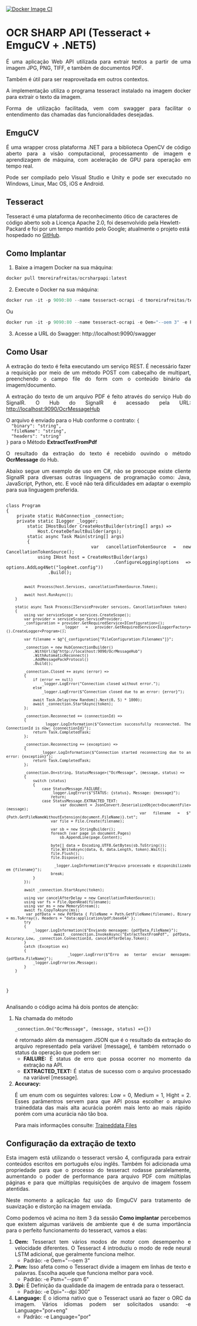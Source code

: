 [![Docker Image CI](https://github.com/tmoreirafreitas/OcrSharp/actions/workflows/docker-image.yml/badge.svg)](https://github.com/tmoreirafreitas/OcrSharp/actions/workflows/docker-image.yml)

# OCR SHARP API (Tesseract + EmguCV + .NET5)
<div style="text-align:justify; text-justify:inter-word;">
<p>É uma aplicação Web API utilizada para extrair textos a partir de uma imagem JPG, PNG, TIFF, e também de documentos PDF.</p>
<p>Também é útil para ser reaproveitada em outros contextos.</p> 
<p>A implementação utiliza o programa tesseract instalado na imagem docker para extrair o texto da imagem.</p>
<p>Forma de utilização facilitada, vem com swagger para facilitar o entendimento das chamadas das funcionalidades desejadas.</p>
</div>

## EmguCV
<div style="text-align:justify; text-justify:inter-word;">
<p>É uma wrapper cross plataforma .NET para a biblioteca OpenCV de código aberto para a visão computacional, processamento de imagem e aprendizagem de máquina, com aceleração de GPU para operação em tempo real.</p>
<p>Pode ser compilado pelo Visual Studio e Unity e pode ser executado no Windows, Linux, Mac OS, iOS e Android.</p>
</div>

## Tesseract
Tesseract é uma plataforma de reconhecimento ótico de caracteres de código aberto sob a Licença Apache 2.0, foi desenvolvido pela Hewlett-Packard e foi por um tempo mantido pelo Google; atualmente o projeto está hospedado no [GitHub](https://github.com/tesseract-ocr/tesseract).

## Como Implantar
1. Baixe a imagem Docker na sua máquina:
```Powershell
docker pull tmoreirafreitas/ocrsharpapi:latest
```

2. Execute o Docker na sua máquina:
```Powershell
docker run -it -p 9090:80 --name tesseract-ocrapi -d tmoreirafreitas/tesseract-ocrapi
```
Ou
```Powershell
docker run -it -p 9090:80 --name tesseract-ocrapi -e Oem="--oem 3" -e Psm="--psm 6" -e Dpi="--dpi 300" -e Language="por" -d tmoreirafreitas/tesseract-ocrapi
```

3. Acesse a URL do Swagger: http://localhost:9090/swagger

## Como Usar
<div style="text-align:justify; text-justify:inter-word;">
<p>A extração do texto é feita executando um serviço REST. É necessário fazer a requisição por meio de um método POST com cabeçalho de multipart, preenchendo o campo file do form com o conteúdo binário da imagem/documento.</p>
<p>A extração do texto de um arquivo PDF é feito através do serviço Hub do SignalR. 
O Hub do SignalR é acessado pela URL: <a href="http://localhost:9090/OcrMessageHub" rel="nofollow">http://localhost:9090/OcrMessageHub</a>
</p>
<p>O arquivo é enviado para o Hub conforme o contrato: <code>{
  "binary": "string",
  "fileName": "string",
  "headers": "string"
}</code> para o Método <strong>ExtractTextFromPdf</strong></p>
<p>O resultado da extração do texto é recebido ouvindo o método <strong>OcrMessage</strong> do Hub.</p>

<p>Abaixo segue um exemplo de uso em C#, não se preocupe existe cliente SignalR para diversas outras linguagens de programação como: Java, JavaScript, Python, etc. E você não terá dificuldades em adaptar o exemplo para sua linguagem preferida.</p>
<pre lang='cs'>
<code>
class Program
{
	private static HubConnection _connection;
	private static ILogger _logger;
        static IHostBuilder CreateHostBuilder(string[] args) =>
            Host.CreateDefaultBuilder(args);
        static async Task Main(string[] args)
        {
            var cancellationTokenSource = new CancellationTokenSource();
            using IHost host = CreateHostBuilder(args)
                .ConfigureLogging(options => options.AddLog4Net("log4net.config"))
                .Build();

            await Process(host.Services, cancellationTokenSource.Token);

            await host.RunAsync();
        }

        static async Task Process(IServiceProvider services, CancellationToken token)
        {
            using var serviceScope = services.CreateScope();
            var provider = serviceScope.ServiceProvider;
            _configuration = provider.GetRequiredService<IConfiguration>();
            _logger = provider.GetRequiredService<ILoggerFactory>().CreateLogger<Program>();

            var filename = $@"{_configuration["FileConfiguration:Filenames"]}";

            _connection = new HubConnectionBuilder()
                .WithUrl($@"http://localhost:9090/OcrMessageHub")
                .WithAutomaticReconnect()
                .AddMessagePackProtocol()
                .Build();

            _connection.Closed += async (error) =>
            {
                if (error == null)
                    _logger.LogError("Connection closed without error.");
                else
                    _logger.LogError($"Connection closed due to an error: {error}");

                await Task.Delay(new Random().Next(0, 5) * 1000);
                await _connection.StartAsync(token);
            };

            _connection.Reconnected += (connectionId) =>
            {
                _logger.LogInformation($"Connection successfully reconnected. The ConnectionId is now: {connectionId}");
                return Task.CompletedTask;
            };

            _connection.Reconnecting += (exception) =>
            {
                _logger.LogInformation($"Connection started reconnecting due to an error: {exception}");
                return Task.CompletedTask;
            };

            _connection.On<string, StatusMessage>("OcrMessage", (message, status) =>
            {
                switch (status)
                {
                    case StatusMessage.FAILURE:
                        _logger.LogError($"STATUS: {status}, Message: {message}");
                        return;
                    case StatusMessage.EXTRACTED_TEXT:
                        var document = JsonConvert.DeserializeObject<DocumentFile>(message);
                        var filename = $"{Path.GetFileNameWithoutExtension(document.FileName)}.txt";
                        var file = File.Create(filename);

                        var sb = new StringBuilder();
                        foreach (var page in document.Pages)
                            sb.AppendLine(page.Content);

                        byte[] data = Encoding.UTF8.GetBytes(sb.ToString());
                        file.WriteAsync(data, 0, data.Length, token).Wait();
                        file.Flush();
                        file.Dispose();

                        _logger.LogInformation($"Arquivo processado e disponibilizado em {filename}");
                        break;
                }
            });

            await _connection.StartAsync(token);

            using var cancelAfterDelay = new CancellationTokenSource();
            using var fs = File.OpenRead(filename);
            using var ms = new MemoryStream();
            await fs.CopyToAsync(ms);
            var pdfData = new PdfData { FileName = Path.GetFileName(filename), Binary = ms.ToArray(), Headers = "data:application/pdf;base64" };
            try
            {
                _logger.LogInformation($"Enviando mensagem: {pdfData.FileName}");
                await _connection.InvokeAsync("ExtractTextFromPdf", pdfData, Accuracy.Low, _connection.ConnectionId, cancelAfterDelay.Token);
            }
            catch (Exception ex)
            {
                _logger.LogError($"Erro ao tentar enviar mensagem: {pdfData.FileName}");
                _logger.LogError(ex.Message);
            }
        }
}
</code>
</pre>

<p> Analisando o código acima há dois pontos de atenção:
<ol>
	<li>Na chamada do método <pre lang='cs'><code>_connection.On<string, StatusMessage>("OcrMessage", (message, status) =>{})</code></pre> é retornado além da mensagem JSON que é o resultado da extração do arquivo representado pela variável [message], é também retornado o status da operação que podem ser:
		<ul>
			<li><strong>FAILURE:</strong> É status de erro que possa ocorrer no momento da extração na API.</li>
			<li><strong>EXTRACTED_TEXT:</strong> É status de sucesso com o arquivo processado na variável [message].</li>
		</ul>
	</li>
	<li>
		<strong>Accuracy:</strong> <p>É um enum com os seguintes valores: Low = 0, Medium = 1, Hight = 2. Esses parâmentros servem para que API possa escolher o arquivo traineddata das mais alta acurácia porém mais lento ao mais rápido porém com uma acurácia não tão boa.</p>
		<p>Para mais informações consulte: <a href="https://tesseract-ocr.github.io/tessdoc/#traineddata-files" rel="nofollow">Traineddata Files</a></p>
	</li>
</ol>
</p>
</div>

## Configuração da extração de texto
<div style="text-align:justify; text-justify:inter-word;">
<p>Esta imagem está utilizando o tesseract versão 4, configurada para extrair conteúdos escritos em português e/ou inglês. Também foi adicionada uma propriedade para que o processo do tesseract rodasse paralelamente, aumentando o poder de performance para arquivo PDF com múltiplas páginas e para que múltiplas requisições de arquivo de imagem fossem atentidas.</p>
<p>Neste momento a aplicação faz uso do EmguCV para tratamento de suavização e distorção na imagem enviada.</p>
<p>Como podemos vê acima no item 3 da sessão <strong>Como implantar</strong> percebemos que existem algumas variáveis de ambiente que é de suma importância para o perfeito funcionamento do tesseract, vamos a elas: 
<ol>
	<li><strong>Oem:</strong> Tesseract tem vários modos de motor com desempenho e velocidade diferentes. O Tesseract 4 introduziu o modo de rede neural LSTM adicional, que geralmente funciona melhor.
		<ul>
			<li>Padrão: -e Oem="--oem 3"</li>
		</ul>
	</li>
	<li><strong>Psm:</strong> Isso afeta como o Tesseract divide a imagem em linhas de texto e palavras. Escolha aquele que funciona melhor para você.
		<ul>
			<li>Padrão: -e Psm="--psm 6"</li>
		</ul>
	</li>
	<li><strong>Dpi:</strong> É Definição da qualidade da imagem de entrada para o tesseract.
		<ul>
			<li>Padrão: -e Dpi="--dpi 300"</li>
		</ul>
	</li>
	<li><strong>Language:</strong> É o idioma nativo que o Tesseract usará ao fazer o ORC da imagem. Vários idiomas podem ser solicitados usando: -e Language="por+eng"
		<ul>
			<li>Padrão: -e Language="por"</li>
		</ul>
	</li>
</ol>

</p>
</div>

